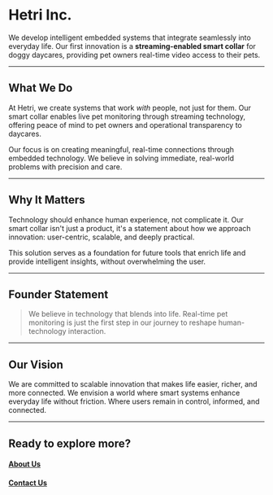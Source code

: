 # Hetri Inc.

We develop intelligent embedded systems that integrate seamlessly into everyday life. Our first innovation is a **streaming-enabled smart collar** for doggy daycares, providing pet owners real-time video access to their pets.

---

## What We Do

At Hetri, we create systems that work *with* people, not just for them. Our smart collar enables live pet monitoring through streaming technology, offering peace of mind to pet owners and operational transparency to daycares.

Our focus is on creating meaningful, real-time connections through embedded technology. We believe in solving immediate, real-world problems with precision and care.

---

## Why It Matters

Technology should enhance human experience, not complicate it. Our smart collar isn't just a product, it's a statement about how we approach innovation: user-centric, scalable, and deeply practical.

This solution serves as a foundation for future tools that enrich life and provide intelligent insights, without overwhelming the user.

---

## Founder Statement

> We believe in technology that blends into life. Real-time pet monitoring is just the first step in our journey to reshape human-technology interaction.

---

## Our Vision

We are committed to scalable innovation that makes life easier, richer, and more connected. We envision a world where smart systems enhance everyday life without friction. Where users remain in control, informed, and connected.

---

## Ready to explore more?
#### [About Us](https://hetri.org/aboutus)
#### [Contact Us](https://hetri.org/aboutus)
